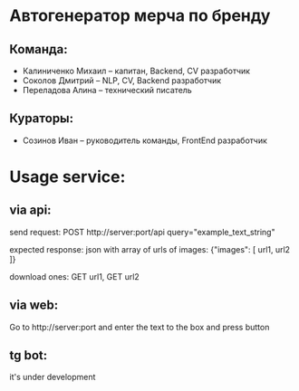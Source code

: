 # Автогенератор мерча по бренду

## Команда:
- Калиниченко Михаил – капитан, Backend, CV разработчик
- Соколов Дмитрий – NLP, CV, Backend разработчик
- Переладова Алина – технический писатель 

## Кураторы:
- Созинов Иван – руководитель команды, FrontEnd разработчик

# Usage service: 

## via api:

send request: POST http://server:port/api query="example_text_string"

expected response: json with array of urls of images: {"images": [ url1, url2 ]}

download ones: GET url1, GET url2

## via web:

Go to http://server:port and enter the text to the box and press button

## tg bot:

it's under development

